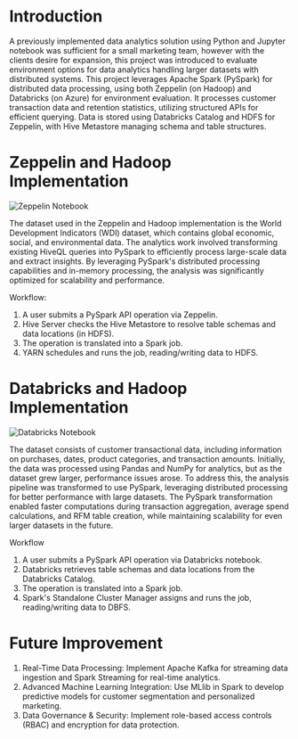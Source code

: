 # Introduction
A previously implemented data analytics solution using Python and Jupyter notebook was sufficient for a small marketing team, however with the clients desire for expansion, this project was introduced to evaluate environment options for data analytics handling larger datasets with distributed systems. This project leverages Apache Spark (PySpark) for distributed data processing, using both Zeppelin (on Hadoop) and Databricks (on Azure) for environment evaluation. It processes customer transaction data and retention statistics, utilizing structured APIs for efficient querying. Data is stored using Databricks Catalog and HDFS for Zeppelin, with Hive Metastore managing schema and table structures.

# Zeppelin and Hadoop Implementation
![Zeppelin Notebook](notebook/Spark_Notebook_WDI.zpln)

The dataset used in the Zeppelin and Hadoop implementation is the World Development Indicators (WDI) dataset, which contains global economic, social, and environmental data. The analytics work involved transforming existing HiveQL queries into PySpark to efficiently process large-scale data and extract insights. By leveraging PySpark's distributed processing capabilities and in-memory processing, the analysis was significantly optimized for scalability and performance.

Workflow:
1. A user submits a PySpark API operation via Zeppelin.
2. Hive Server checks the Hive Metastore to resolve table schemas and data locations (in HDFS).
3. The operation is translated into a Spark job.
4. YARN schedules and runs the job, reading/writing data to HDFS.


# Databricks and Hadoop Implementation
![Databricks Notebook](notebook/retail_data_wrangling_spark.ipynb)

The dataset consists of customer transactional data, including information on purchases, dates, product categories, and transaction amounts. Initially, the data was processed using Pandas and NumPy for analytics, but as the dataset grew larger, performance issues arose. To address this, the analysis pipeline was transformed to use PySpark, leveraging distributed processing for better performance with large datasets. The PySpark transformation enabled faster computations during transaction aggregation, average spend calculations, and RFM table creation, while maintaining scalability for even larger datasets in the future.

Workflow
1. A user submits a PySpark API operation via Databricks notebook.
2. Databricks retrieves table schemas and data locations from the Databricks Catalog.
3. The operation is translated into a Spark job.
4. Spark's Standalone Cluster Manager assigns and runs the job, reading/writing data to DBFS.

# Future Improvement
1. Real-Time Data Processing: Implement Apache Kafka for streaming data ingestion and Spark Streaming for real-time analytics.
2. Advanced Machine Learning Integration: Use MLlib in Spark to develop predictive models for customer segmentation and personalized marketing.
3. Data Governance & Security: Implement role-based access controls (RBAC) and encryption for data protection.